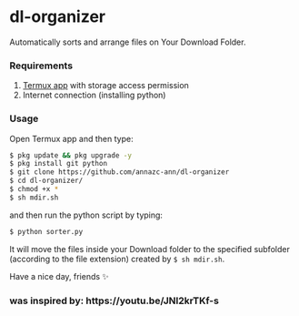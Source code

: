 # dl-organizer
<p>Automatically sorts and arrange files on Your Download Folder.</>

### Requirements
1. [Termux app](https://play.google.com/store/apps/details?id=com.termux) with storage access permission
2. Internet connection (installing python) 

### Usage
Open Termux app and then type:
```bash
$ pkg update && pkg upgrade -y
$ pkg install git python 
$ git clone https://github.com/annazc-ann/dl-organizer
$ cd dl-organizer/
$ chmod +x *
$ sh mdir.sh
```
and then run the python script by typing:
```bash
$ python sorter.py
```
<p>It will move the files inside your Download folder to the specified subfolder (according to the file extension) created by <code>$ sh mdir.sh</code>.</p>
Have a nice day, friends ✨
<h3>was inspired by:
https://youtu.be/JNl2krTKf-s
</h3>
